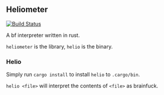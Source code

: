 ## Heliometer
[![Build Status](https://travis-ci.org/PishLSDYUE/heliometer.svg?branch=master)](https://travis-ci.org/PishLSDYUE/heliometer)

A bf interpreter written in rust.

`heliometer` is the library, `helio` is the binary.


### Helio
Simply run `cargo install` to install `helio` to `.cargo/bin`.

`helio <file>` will interpret the contents of `<file>` as brainfuck.
